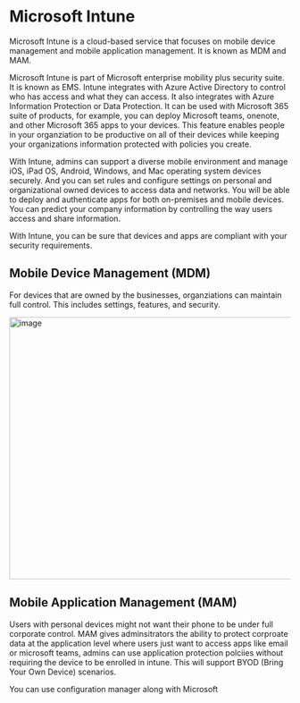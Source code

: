 # Microsoft Intune

Microsoft Intune is a cloud-based service that focuses on mobile device management and mobile application management. It is known as MDM and MAM.


Microsoft Intune is part of Microsoft enterprise mobility plus security suite. It is known as EMS. Intune integrates with Azure Active Directory to control who has access and what they can access. It also integrates with Azure Information Protection or Data Protection. It can be used with Microsoft 365 suite of products, for example, you can deploy Microsoft teams, onenote, and other Microsoft 365 apps to your devices. This feature enables people in your organziation to be productive on all of their devices while keeping your organizations information protected with policies you create.

With Intune, admins can support a diverse mobile environment and manage iOS, iPad OS, Android, Windows, and Mac operating system devices securely. And you can set rules and configure settings on personal and organizational owned devices to access data and networks. You will be able to deploy and authenticate apps for both on-premises and mobile devices. You can predict your company information by controlling the way users access and share information.

With Intune, you can be sure that devices and apps are compliant with your security requirements.

## Mobile Device Management (MDM)

For devices that are owned by the businesses, organziations can maintain full control. This includes settings, features, and security.

<img width="842" height="469" alt="image" src="https://github.com/user-attachments/assets/55d1356d-7d3e-4183-93bd-a57ad8c5d00d" />


## Mobile Application Management (MAM)

Users with personal devices might not want their phone to be under full corporate control. MAM gives adminsitrators the ability to protect corproate data at the application level where users just want to access apps like email or microsoft teams, admins can use application protection polciies without requiring the device to be enrolled in intune. This will support BYOD (Bring Your Own Device) scenarios.


You can use configuration manager along with Microsoft
